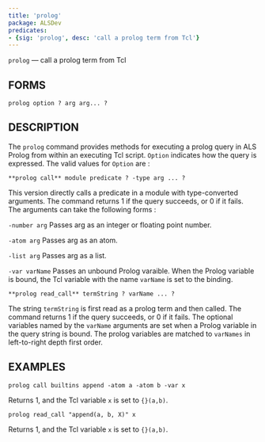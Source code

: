 ```yaml
---
title: 'prolog'
package: ALSDev
predicates:
- {sig: 'prolog', desc: 'call a prolog term from Tcl'}
---
```

`prolog` — call a prolog term from Tcl

## FORMS
```
prolog option ? arg arg... ?
```
## DESCRIPTION

The `prolog` command provides methods for executing a prolog query in ALS Prolog from within an executing Tcl script. `Option` indicates how the query is expressed. The valid values for `Option` are :
```
**prolog call** module predicate ? -type arg ... ?
```
This version directly calls a predicate in a module with type-converted arguments. The command returns 1 if the query succeeds, or 0 if it fails. The arguments can take the following forms :

`-number arg` Passes arg as an integer or floating point number.

`-atom arg` Passes arg as an atom.

`-list arg` Passes arg as a list.

`-var varName` Passes an unbound Prolog varaible. When the Prolog variable is bound, the Tcl variable with the name `varName` is set to the binding.
```
**prolog read_call** termString ? varName ... ?
```
The string `termString` is first read as a prolog term and then called. The command returns 1 if the query succeeds, or 0 if it fails. The optional variables named by the `varName` arguments are set when a Prolog variable in the query string is bound. The prolog variables are matched to `varNames` in left-to-right depth first order.

## EXAMPLES
```
prolog call builtins append -atom a -atom b -var x
```
Returns 1, and the Tcl variable `x` is set to `{}(a,b)`.
```
prolog read_call "append(a, b, X)" x
```
Returns 1, and the Tcl variable `x` is set to `{}(a,b)`.

